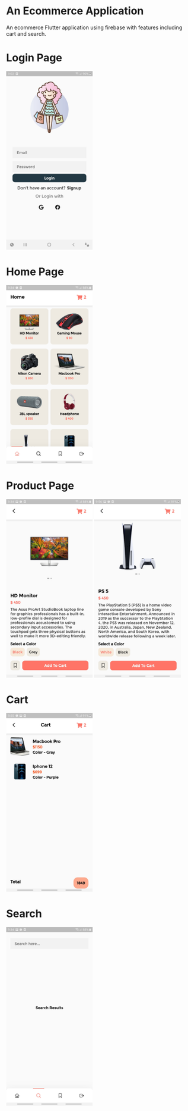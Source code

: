 # An Ecommerce Application

An ecommerce Flutter application using firebase with features including cart and search.

# Login Page<br>
<img height="480px" src="screenshots/login.jpg">

# Home Page<br>
<img height="480px" src="screenshots/home.jpg">

# Product Page<br>
<img height="480px" src="screenshots/product.jpg">   <img height="480px" src="screenshots/product2.jpg">

# Cart<br>
<img height="480px" src="screenshots/cart.jpg">

# Search<br>
<img height="480px" src="screenshots/search.jpg">
